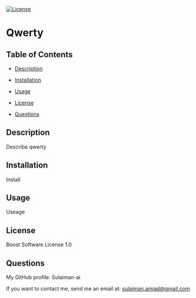 [![License](https://img.shields.io/badge/license-BoostSoftware-green)](./LICENSE)
# Qwerty
## Table of Contents
* [Description](#description)

* [Installation](#installation)

* [Usage](#usage)

* [License](#license)
* [Questions](#questions)
## Description
Describe qwerty
## Installation
Install
## Usage
Useage
## License
Boost Software License 1.0
## Questions
My GitHub profile: Sulaiman-ai

If you want to contact me, send me an email at: sulaiman.amjad@gmail.com
